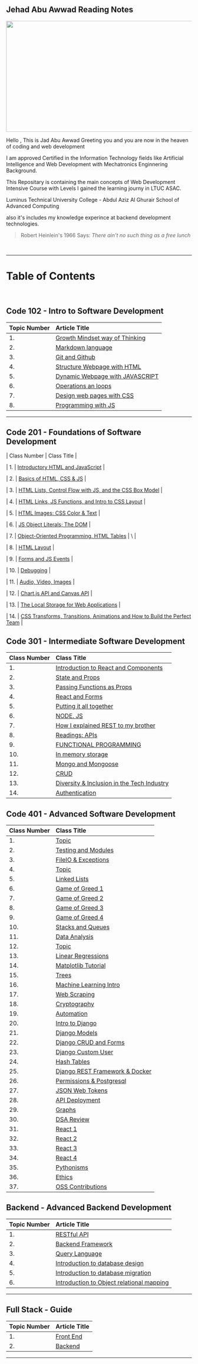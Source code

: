 ## Jehad Abu Awwad Reading Notes

<p align="center">
  <img width="600" height="300" src="https://jadabuawwad.github.io/reading-notes/images/LOGO.png">
</p>

Hello , This is Jad Abu Awwad Greeting you and you are now in the heaven of coding and web development

I am approved Certified in the Information Technology fields like Artificial Intelligence and Web Development with Mechatronics Enginnering Background.

This Repositary is containing the main concepts of Web Development Intensive Course with Levels I gained the learning journy in LTUC ASAC.

Luminus Technical University College - Abdul Aziz Al Ghurair School of Advanced Computing

also it's includes my knowledge experince at backend development technologies.

> Robert Heinlein's 1966 Says: _There ain't no such thing as a free lunch_

<br>

---

# **Table of Contents**

<br>

## **Code 102 - Intro to Software Development**

| Topic Number | Article Title                                                                                     |
| :----------- | :------------------------------------------------------------------------------------------------ |
| 1.           | [Growth Mindset way of Thinking](https://jadaboawwad.github.io/reading-notes/Code101-102/Lab01b)  |
| 2.           | [Markdown language](https://jadaboawwad.github.io/reading-notes/Code101-102/read01)               |
| 3.           | [Git and Github](https://jadaboawwad.github.io/reading-notes/Code101-102/read02)                  |
| 4.           | [Structure Webpage with HTML](https://jadaboawwad.github.io/reading-notes/Code101-102/read03)     |
| 5.           | [Dynamic Webpage with JAVASCRIPT](https://jadaboawwad.github.io/reading-notes/Code101-102/read04) |
| 6.           | [Operations an loops](https://jadaboawwad.github.io/reading-notes/Code101-102/read05)             |
| 7.           | [Design web pages with CSS](https://jadaboawwad.github.io/reading-notes/Code101-102/read06)       |
| 8.           | [Programming with JS](https://jadaboawwad.github.io/reading-notes/Code101-102/read07)             |

---

## **Code 201 - Foundations of Software Development**

| Class Number | Class Title |

| 1. | [Introductory HTML and JavaScript](https://jadaboawwad.github.io/reading-notes/Code201/class-01) |

| 2. | [Basics of HTML, CSS & JS](https://jadaboawwad.github.io/reading-notes/Code201/class-02) |

| 3. | [HTML Lists, Control Flow with JS, and the CSS Box Model](https://jadaboawwad.github.io/reading-notes/Code201/class-03) |

| 4. | [HTML Links, JS Functions, and Intro to CSS Layout](https://jadaboawwad.github.io/reading-notes/Code201/class-04) |

| 5. | [HTML Images; CSS Color & Text](https://jadaboawwad.github.io/reading-notes/Code201/class-05) |

| 6. | [ JS Object Literals; The DOM](https://jadaboawwad.github.io/reading-notes/Code201/class-06) |

| 7. | [Object-Oriented Programming, HTML Tables](https://jadaboawwad.github.io/reading-notes/Code201/class-07) | \ |

| 8. | [HTML Layout](https://jadaboawwad.github.io/reading-notes/Code201/class-08) |

| 9. | [Forms and JS Events](https://jadaboawwad.github.io/reading-notes/Code201/class-09) |

| 10. | [Debugging](https://jadaboawwad.github.io/reading-notes/Code201/class-10) |

| 11. | [Audio, Video, Images](https://jadaboawwad.github.io/reading-notes/Code201/class-11) |

| 12. | [Chart.js API and Canvas API](https://jadaboawwad.github.io/reading-notes/Code201/class-12) |

| 13. | [The Local Storage for Web Applications](https://jadaboawwad.github.io/reading-notes/Code201/class-13) |

| 14. | [CSS Transforms, Transitions, Animations and How to Build the Perfect Team](https://jadaboawwad.github.io/reading-notes/Code201/class-14) |

## **Code 301 - Intermediate Software Development**

| Class Number | Class Title                                                                                                |
| :----------- | :--------------------------------------------------------------------------------------------------------- |
| 1.           | [Introduction to React and Components](https://jadaboawwad.github.io/reading-notes/Code301/class-01)       |
| 2.           | [State and Props](https://jadaboawwad.github.io/reading-notes/Code301/class-02)                            |
| 3.           | [Passing Functions as Props](https://jadaboawwad.github.io/reading-notes/Code301/class-03)                 |
| 4.           | [React and Forms](https://jadaboawwad.github.io/reading-notes/Code301/class-04)                            |
| 5.           | [Putting it all together](https://jadaboawwad.github.io/reading-notes/Code301/class-05)                    |
| 6.           | [NODE. JS](https://jadaboawwad.github.io/reading-notes/Code301/class-06)                                   |
| 7.           | [How I explained REST to my brother](https://jadaboawwad.github.io/reading-notes/Code301/class-07)         |
| 8.           | [Readings: APIs](https://jadaboawwad.github.io/reading-notes/Code301/class-08)                             |
| 9.           | [FUNCTIONAL PROGRAMMING](https://jadaboawwad.github.io/reading-notes/Code301/class-09)                     |
| 10.          | [ In memory storage](https://jadaboawwad.github.io/reading-notes/Code301/class-10)                         |
| 11.          | [ Mongo and Mongoose](https://jadaboawwad.github.io/reading-notes/Code301/class-11)                        |
| 12.          | [ CRUD](https://jadaboawwad.github.io/reading-notes/Code301/class-12)                                      |
| 13.          | [Diversity & Inclusion in the Tech Industry](https://jadaboawwad.github.io/reading-notes/Code301/class-13) |
| 14.          | [Authentication](https://jadaboawwad.github.io/reading-notes/Code301/class-14)                             |

## **Code 401 - Advanced Software Development**

| Class Number | Class Title                                                                                    |
| :----------- | :--------------------------------------------------------------------------------------------- |
| 1.           | [Topic](https://jadaboawwad.github.io/reading-notes/Code401/class-01)                          |
| 2.           | [Testing and Modules](https://jadaboawwad.github.io/reading-notes/Code401/class-02)            |
| 3.           | [FileIO & Exceptions](https://jadaboawwad.github.io/reading-notes/Code401/class-03)            |
| 4.           | [Topic](https://jadaboawwad.github.io/reading-notes/Code401/class-04)                          |
| 5.           | [Linked Lists](https://jadaboawwad.github.io/reading-notes/Code401/class-05)                   |
| 6.           | [Game of Greed 1](https://jadaboawwad.github.io/reading-notes/Code401/class-06)                |
| 7.           | [Game of Greed 2](https://jadaboawwad.github.io/reading-notes/Code401/class-07)                |
| 8.           | [Game of Greed 3](https://jadaboawwad.github.io/reading-notes/Code401/class-08)                |
| 9.           | [Game of Greed 4](https://jadaboawwad.github.io/reading-notes/Code401/class-09)                |
| 10.          | [Stacks and Queues](https://jadaboawwad.github.io/reading-notes/Code401/class-10)              |
| 11.          | [Data Analysis](https://jadaboawwad.github.io/reading-notes/Code401/class-11)                  |
| 12.          | [Topic](https://jadaboawwad.github.io/reading-notes/Code401/class-12)                          |
| 13.          | [Linear Regressions](https://jadaboawwad.github.io/reading-notes/Code401/class-13)             |
| 14.          | [Matplotlib Tutorial](https://jadaboawwad.github.io/reading-notes/Code401/class-14)            |
| 15.          | [Trees](https://jadaboawwad.github.io/reading-notes/Code401/class-15)                          |
| 16.          | [Machine Learning Intro](https://jadaboawwad.github.io/reading-notes/Code401/class-16)         |
| 17.          | [Web Scraping](https://jadaboawwad.github.io/reading-notes/Code401/class-17)                   |
| 18.          | [Cryptography](https://jadaboawwad.github.io/reading-notes/Code401/class-18)                   |
| 19.          | [Automation](https://jadaboawwad.github.io/reading-notes/Code401/class-19)                     |
| 20.          | [Intro to Django](https://jadaboawwad.github.io/reading-notes/Code401/class-26)                |
| 21.          | [Django Models](https://jadaboawwad.github.io/reading-notes/Code401/class-27)                  |
| 22.          | [Django CRUD and Forms](https://jadaboawwad.github.io/reading-notes/Code401/class-28)          |
| 23.          | [Django Custom User](https://jadaboawwad.github.io/reading-notes/Code401/class-29)             |
| 24.          | [Hash Tables](https://jadaboawwad.github.io/reading-notes/Code401/class-30)                    |
| 25.          | [Django REST Framework & Docker](https://jadaboawwad.github.io/reading-notes/Code401/class-31) |
| 26.          | [Permissions & Postgresql](https://jadaboawwad.github.io/reading-notes/Code401/class-32)       |
| 27.          | [ JSON Web Tokens](https://jadaboawwad.github.io/reading-notes/Code401/class-33)               |
| 28.          | [API Deployment](https://jadaboawwad.github.io/reading-notes/Code401/class-34)                 |
| 29.          | [Graphs](https://jadaboawwad.github.io/reading-notes/Code401/class-35)                         |
| 30.          | [DSA Review](https://jadaboawwad.github.io/reading-notes/Code401/class-36)                     |
| 31.          | [React 1](https://jadaboawwad.github.io/reading-notes/Code401/class-37)                        |
| 32.          | [React 2](https://jadaboawwad.github.io/reading-notes/Code401/class-38)                        |
| 33.          | [React 3](https://jadaboawwad.github.io/reading-notes/Code401/class-39)                        |
| 34.          | [React 4](https://jadaboawwad.github.io/reading-notes/Code401/class-40)                        |
| 35.          | [Pythonisms](https://jadaboawwad.github.io/reading-notes/Code401/class-41)                     |
| 36.          | [Ethics](https://jadaboawwad.github.io/reading-notes/Code401/class-42)                         |
| 37.          | [OSS Contributions](https://jadaboawwad.github.io/reading-notes/Code401/class-43)              |

## **Backend - Advanced Backend Development**

| Topic Number | Article Title                                                                                          |
| :----------- | :----------------------------------------------------------------------------------------------------- |
| 1.           | [RESTful API](https://jadaboawwad.github.io/reading-notes/Backend/day-1)                               |
| 2.           | [Backend Framework](https://jadaboawwad.github.io/reading-notes/Backend/day-2)                         |
| 3.           | [Query Language](https://jadaboawwad.github.io/reading-notes/Backend/day-3)                            |
| 4.           | [Introduction to database design](https://jadaboawwad.github.io/reading-notes/Backend/day-4)           |
| 5.           | [Introduction to database migration](https://jadaboawwad.github.io/reading-notes/Backend/day-5)        |
| 6.           | [Introduction to Object relational mapping](https://jadaboawwad.github.io/reading-notes/Backend/day-6) |

---

## **Full Stack - Guide**

| Topic Number | Article Title                                                                                          |
| :----------- | :----------------------------------------------------------------------------------------------------- |
| 1.           | [Front End](./FullStack//FrontEnd//Training%20Notice.md)                               |
| 2.           | [Backend](./FullStack//BackEnd/Training%20Notice.md)                         |
---
